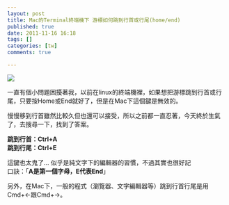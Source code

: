 ```yaml
---
layout: post
title: Mac的Terminal終端機下 游標如何跳到行首或行尾(home/end)
published: true
date: 2011-11-16 16:18
tags: []
categories: [tw]
comments: true

---
```



[![][1]][2]

  
一直有個小問題困擾著我，以前在linux的終端機裡，如果想把游標跳到行首或行尾，只要按Home或End就好了，但是在Mac下這個鍵是無效的。  
  
慢慢移到行首雖然比較久但也還可以接受，所以之前都一直忍著，今天終於生氣了，去搜尋一下，找到了答案。  
  
**跳到行首：Ctrl+A**  
**跳到行尾：Ctrl+E**  
  
這鍵也太鬼了... 似乎是純文字下的編輯器的習慣，不過其實也很好記  
口訣：「**A是第一個字母，E代表End**」  
  
另外，在Mac下，一般的程式（瀏覽器、文字編輯器等）跳到行首行尾是用Cmd+←跟Cmd+→。

[1]: http://4.bp.blogspot.com/-5_Cf8sR88E4/TsURmeRFXHI/AAAAAAAAAjw/XWRsMakzTr0/s400/terminal_curse.png
[2]: http://4.bp.blogspot.com/-5_Cf8sR88E4/TsURmeRFXHI/AAAAAAAAAjw/XWRsMakzTr0/s1600/terminal_curse.png
